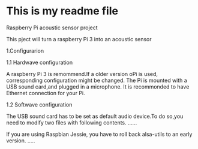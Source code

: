# This is my readme file
Raspberry Pi acoustic sensor project

This pject will turn a raspberry Pi 3 into an acoustic sensor

1.Configurarion

1.1 Hardwave configuration

A raspberry Pi 3 is remommend.If a older version oPi is used,
corresponding configuration might be changed.
The Pi is mounted with a USB sound card,and plugged in a microphone.
It is recommonded to have Ethernet connection for your Pi.

1.2 Softwave configuration

The USB sound card has to be set as default audio device.To do so,you need
to modify two files with following contents.
......

If you are using Raspbian Jessie, you have to roll back alsa-utils to an
early version.
.....
